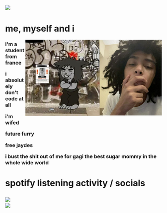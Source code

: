 <p style="font-family: 'SF Pro Display Heavy'">
  <meta name="viewport" content="width=device-width, initial-scale=1.0">

<img src="https://readme-typing-svg.demolab.com?font=SF+UI+Display+Heavy&size=310&duration=2100&pause=121&color=D9B4F7&background=FF000000&center=true&vCenter=true&width=3210&height=821&lines=hawk+tuah;+i'm+yzwr+(ply)" />

<h1> me, myself and i </h1>


<img align="right" width="200" src="https://github.com/YazWare/YazWare/blob/main/jaydes%20(1).jpg?raw=true" />
<img align="right" width="239" src="https://github.com/YazWare/YazWare/blob/main/Jaydes.jpg?raw=true" />

<h3> 
  
 <p> i'm a student from france </p>
  
 <p>  i absolutely don't code at all </p>
 
  <p> i'm wifed </p>
 
<p>  future furry </p>
 
  <p> free jaydes </p>


<p> i bust the shit out of me for gagi the best sugar mommy in the whole wide world  </p> </h3>

 <h1> <p> spotify listening activity / socials </p> </h1> 
<p> <img src="https://spotify-github-profile.kittinanx.com/api/view?uid=31eqgi2msgjiqm6znplew2zccfq4&cover_image=true&theme=default&show_offline=false&background_color=000000&interchange=false&bar_color=fd81d6&bar_color_cover=false)](https://spotify-github-profile.kittinanx.com/api/view?uid=31eqgi2msgjiqm6znplew2zccfq4&redirect=true)" width=221 />
 <a href="https://guns/lol/w3"> <img src="https://assets.guns.lol/guns_banner_embed.png" width=600 align=right  > </p>
 
</p>
